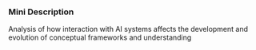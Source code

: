 ### Mini Description

Analysis of how interaction with AI systems affects the development and evolution of conceptual frameworks and understanding
